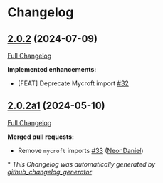 # Changelog

## [2.0.2](https://github.com/NeonGeckoCom/skill-speak/tree/2.0.2) (2024-07-09)

[Full Changelog](https://github.com/NeonGeckoCom/skill-speak/compare/2.0.2a1...2.0.2)

**Implemented enhancements:**

- \[FEAT\] Deprecate Mycroft import [\#32](https://github.com/NeonGeckoCom/skill-speak/issues/32)

## [2.0.2a1](https://github.com/NeonGeckoCom/skill-speak/tree/2.0.2a1) (2024-05-10)

[Full Changelog](https://github.com/NeonGeckoCom/skill-speak/compare/2.0.1...2.0.2a1)

**Merged pull requests:**

- Remove `mycroft` imports [\#33](https://github.com/NeonGeckoCom/skill-speak/pull/33) ([NeonDaniel](https://github.com/NeonDaniel))



\* *This Changelog was automatically generated by [github_changelog_generator](https://github.com/github-changelog-generator/github-changelog-generator)*
